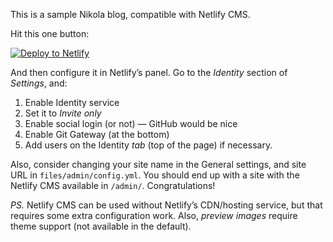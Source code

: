 This is a sample Nikola blog, compatible with Netlify CMS.

Hit this one button:

[![Deploy to Netlify](https://www.netlify.com/img/deploy/button.svg)](https://app.netlify.com/start/deploy?repository=https://github.com/getnikola/nikola-netlify-cms&scheme=cms)

And then configure it in Netlify’s panel. Go to the *Identity* section of *Settings*, and:

1. Enable Identity service
2. Set it to *Invite only*
3. Enable social login (or not) — GitHub would be nice
4. Enable Git Gateway (at the bottom)
5. Add users on the Identity *tab* (top of the page) if necessary.

Also, consider changing your site name in the General settings, and site URL in `files/admin/config.yml`. You should end up with a site with the Netlify CMS available in `/admin/`. Congratulations!

*PS.* Netlify CMS can be used without Netlify’s CDN/hosting service, but that requires some extra configuration work.  Also, *preview images* require theme support (not available in the default).
